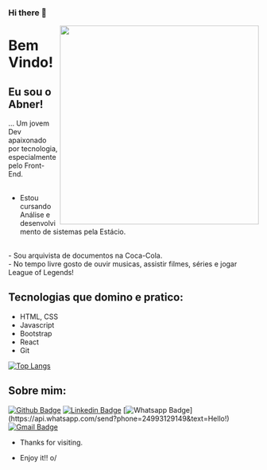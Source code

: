 ### Hi there 👋

<img align="right" width="400" height="400" src="https://acegif.com/wp-content/uploads/gifs/hello-47.gif">
 
# Bem Vindo!
 
## Eu sou o Abner!
 
… Um jovem Dev apaixonado por tecnologia, especialmente pelo Front-End.
<br/>
<br/>
- Estou cursando Análise e desenvolvimento de sistemas pela Estácio.
<br/>
- Sou arquivista de documentos na Coca-Cola.
<br/>
- No tempo livre gosto de ouvir musicas, assistir filmes, séries e jogar League of Legends!

## Tecnologias que domino e pratico:

- HTML, CSS
- Javascript
- Bootstrap
- React
- Git

[![Top Langs](https://github-readme-stats.vercel.app/api/top-langs/?username=abnersuhettdev&layout=compact)](https://github.com/anuraghazra/github-readme-stats)


  
## Sobre mim:
[![Github Badge](https://img.shields.io/badge/-Github-000?style=flat-square&logo=Github&logoColor=white&link=https://github.com/abnersuhettdev)](https://github.com/abnersuhettdev)
[![Linkedin Badge](https://img.shields.io/badge/-LinkedIn-blue?style=flat-square&logo=Linkedin&logoColor=white&link=https://www.linkedin.com/in/abner-suhett-8bbb45175/)](https://www.linkedin.com/in/abner-suhett-8bbb45175/)
[![Whatsapp Badge](https://img.shields.io/badge/-Whatsapp-4CA143?style=flat-square&labelColor=4CA143&logo=whatsapp&logoColor=white&link=https://api.whatsapp.com/send?phone=24993129149&text=Hello!)](https://api.whatsapp.com/send?phone=24993129149&text=Hello!)
[![Gmail Badge](https://img.shields.io/badge/-Gmail-c14438?style=flat-square&logo=Gmail&logoColor=white&link=mailto:abner.suhett@gmail.com)](mailto:abner.suhett@gmail.com)
 
- Thanks for visiting. 
 
- Enjoy it!! o/
